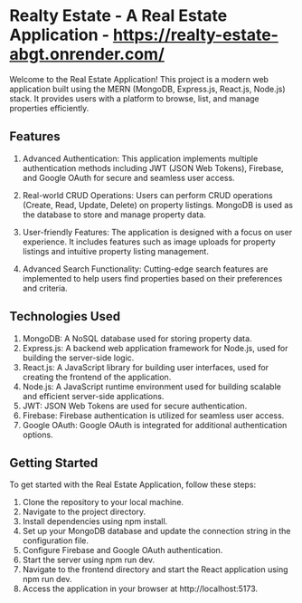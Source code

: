# Realty Estate - A Real Estate Application - https://realty-estate-abgt.onrender.com/
Welcome to the Real Estate Application! This project is a modern web application built using the MERN (MongoDB, Express.js, React.js, Node.js) stack. It provides users with a platform to browse, list, and manage properties efficiently.

## Features
1. Advanced Authentication: This application implements multiple authentication methods including JWT (JSON Web Tokens), Firebase, and Google OAuth for secure and seamless user access.

2. Real-world CRUD Operations: Users can perform CRUD operations (Create, Read, Update, Delete) on property listings. MongoDB is used as the database to store and manage property data.

3. User-friendly Features: The application is designed with a focus on user experience. It includes features such as image uploads for property listings and intuitive property listing management.

4. Advanced Search Functionality: Cutting-edge search features are implemented to help users find properties based on their preferences and criteria.

## Technologies Used
1. MongoDB: A NoSQL database used for storing property data.
2. Express.js: A backend web application framework for Node.js, used for building the server-side logic.
3. React.js: A JavaScript library for building user interfaces, used for creating the frontend of the application.
4. Node.js: A JavaScript runtime environment used for building scalable and efficient server-side applications.
5. JWT: JSON Web Tokens are used for secure authentication.
6. Firebase: Firebase authentication is utilized for seamless user access.
7. Google OAuth: Google OAuth is integrated for additional authentication options.

## Getting Started
To get started with the Real Estate Application, follow these steps:

1. Clone the repository to your local machine.
2. Navigate to the project directory.
3. Install dependencies using npm install.
4. Set up your MongoDB database and update the connection string in the configuration file.
5. Configure Firebase and Google OAuth authentication.
6. Start the server using npm run dev.
7. Navigate to the frontend directory and start the React application using npm run dev.
8. Access the application in your browser at http://localhost:5173.


